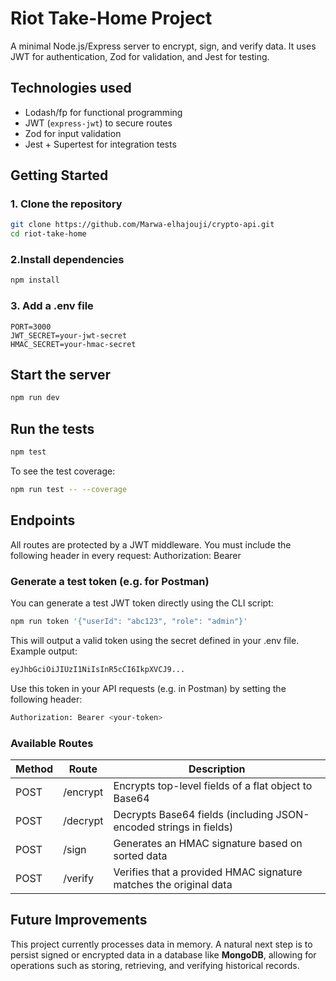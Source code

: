 # Riot Take-Home Project

A minimal Node.js/Express server to encrypt, sign, and verify data. It uses JWT for authentication, Zod for validation, and Jest for testing.

## Technologies used

- Lodash/fp for functional programming
- JWT (`express-jwt`) to secure routes
- Zod for input validation
- Jest + Supertest for integration tests

## Getting Started

### 1. Clone the repository

```bash
git clone https://github.com/Marwa-elhajouji/crypto-api.git
cd riot-take-home
```

### 2.Install dependencies

```bash
npm install
````

### 3. Add a .env file

```env
PORT=3000
JWT_SECRET=your-jwt-secret
HMAC_SECRET=your-hmac-secret
```

## Start the server
```bash
npm run dev 
```

## Run the tests
```bash
npm test 
```
To see the test coverage:
```bash
npm run test -- --coverage
```

## Endpoints
All routes are protected by a JWT middleware.
You must include the following header in every request: Authorization: Bearer <token>

### Generate a test token (e.g. for Postman)

You can generate a test JWT token directly using the CLI script:

```bash
npm run token '{"userId": "abc123", "role": "admin"}'
```
This will output a valid token using the secret defined in your .env file.
Example output:

```bash
eyJhbGciOiJIUzI1NiIsInR5cCI6IkpXVCJ9...
```
Use this token in your API requests (e.g. in Postman) by setting the following header:

```bash
Authorization: Bearer <your-token>
```

### Available Routes

| Method | Route     | Description                                                        |
|--------|-----------|--------------------------------------------------------------------|
| POST   | /encrypt  | Encrypts top-level fields of a flat object to Base64               |
| POST   | /decrypt  | Decrypts Base64 fields (including JSON-encoded strings in fields)  |
| POST   | /sign     | Generates an HMAC signature based on sorted data                   |
| POST   | /verify   | Verifies that a provided HMAC signature matches the original data  |



## Future Improvements

This project currently processes data in memory. A natural next step is to persist signed or encrypted data in a database like **MongoDB**, allowing for operations such as storing, retrieving, and verifying historical records.

